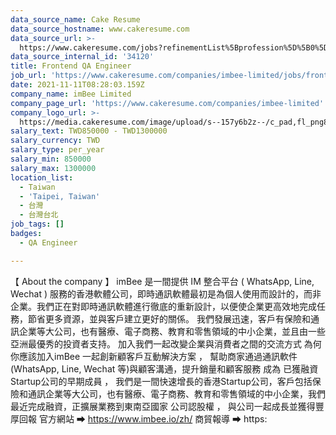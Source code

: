 ```yaml
---
data_source_name: Cake Resume
data_source_hostname: www.cakeresume.com
data_source_url: >-
  https://www.cakeresume.com/jobs?refinementList%5Bprofession%5D%5B0%5D=engineering_qa-engineer&refinementList%5Bsalary_currency%5D=TWD&range%5Bsalary_range%5D%5Bmin%5D=800096
data_source_internal_id: '34120'
title: Frontend QA Engineer
job_url: 'https://www.cakeresume.com/companies/imbee-limited/jobs/frontend-qa-engineer'
date: 2021-11-11T08:28:03.159Z
company_name: imBee Limited
company_page_url: 'https://www.cakeresume.com/companies/imbee-limited'
company_logo_url: >-
  https://media.cakeresume.com/image/upload/s--157y6b2z--/c_pad,fl_png8,h_200,w_200/v1609733517/gfqzzy0pbhaofhuwdszp.png
salary_text: TWD850000 - TWD1300000
salary_currency: TWD
salary_type: per_year
salary_min: 850000
salary_max: 1300000
location_list:
  - Taiwan
  - 'Taipei, Taiwan'
  - 台灣
  - 台灣台北
job_tags: []
badges:
  - QA Engineer

---
```


【 About the company 】​ imBee 是一間提供 IM 整合平台 ( WhatsApp, Line, Wechat ) 服務的香港軟體公司，即時通訊軟體最初是為個人使用而設計的，而非企業。我們正在對即時通訊軟體進行徹底的重新設計，以便使企業更高效地完成任務，節省更多資源，並與客戶建立更好的關係。 我們發展迅速，客戶有保險和通訊企業等大公司，也有醫療、電子商務、教育和零售領域的中小企業，並且由一些亞洲最優秀的投資者支持。 加入我們一起改變企業與消費者之間的交流方式 為何你應該加入imBee 一起創新顧客戶互動解決方案 ， 幫助商家通過通訊軟件(WhatsApp, Line, Wechat 等)與顧客溝通，提升銷量和顧客服務 成為 已獲融資 Startup公司的早期成員 ， 我們是一間快速增長的香港Startup公司，客戶包括保險和通訊企業等大公司，也有醫療、電子商務、教育和零售領域的中小企業，我們最近完成融資，正擴展業務到東南亞國家 公司認股權 ， 與公司一起成長並獲得豐厚回報 官方網站 ➡ https://www.imbee.io/zh/ 商貿報導 ➡ https: